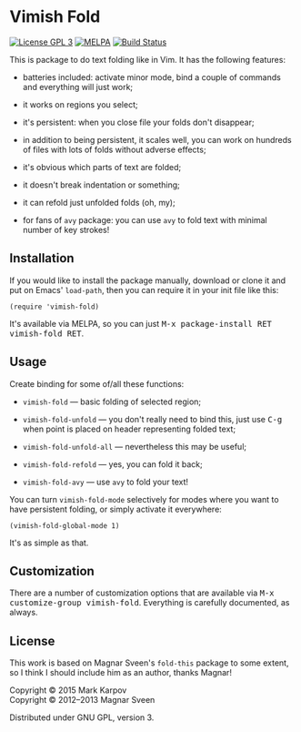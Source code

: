 # Vimish Fold

[![License GPL 3](https://img.shields.io/badge/license-GPL_3-green.svg)](http://www.gnu.org/licenses/gpl-3.0.txt)
[![MELPA](http://melpa.org/packages/vimish-fold-badge.svg)](http://melpa.org/#/vimish-fold)
[![Build Status](https://travis-ci.org/mrkkrp/vimish-fold.svg?branch=master)](https://travis-ci.org/mrkkrp/vimish-fold)

This is package to do text folding like in Vim. It has the following
features:

* batteries included: activate minor mode, bind a couple of commands and
  everything will just work;

* it works on regions you select;

* it's persistent: when you close file your folds don't disappear;

* in addition to being persistent, it scales well, you can work on hundreds
  of files with lots of folds without adverse effects;

* it's obvious which parts of text are folded;

* it doesn't break indentation or something;

* it can refold just unfolded folds (oh, my);

* for fans of `avy` package: you can use `avy` to fold text with minimal
  number of key strokes!

## Installation

If you would like to install the package manually, download or clone it and
put on Emacs' `load-path`, then you can require it in your init file like
this:

```emacs-lisp
(require 'vimish-fold)
```

It's available via MELPA, so you can just <kbd>M-x package-install RET
vimish-fold RET</kbd>.

## Usage

Create binding for some of/all these functions:

* `vimish-fold` — basic folding of selected region;

* `vimish-fold-unfold` — you don't really need to bind this, just use
  <kbd>C-g</kbd> when point is placed on header representing folded text;

* `vimish-fold-unfold-all` — nevertheless this may be useful;

* `vimish-fold-refold` — yes, you can fold it back;

* `vimish-fold-avy` — use `avy` to fold your text!

You can turn `vimish-fold-mode` selectively for modes where you want to have
persistent folding, or simply activate it everywhere:


```emacs-lisp
(vimish-fold-global-mode 1)
```

It's as simple as that.

## Customization

There are a number of customization options that are available via <kbd>M-x
customize-group vimish-fold</kbd>. Everything is carefully documented, as
always.

## License

This work is based on Magnar Sveen's `fold-this` package to some extent, so
I think I should include him as an author, thanks Magnar!

Copyright © 2015 Mark Karpov<br>
Copyright © 2012–2013 Magnar Sveen

Distributed under GNU GPL, version 3.
